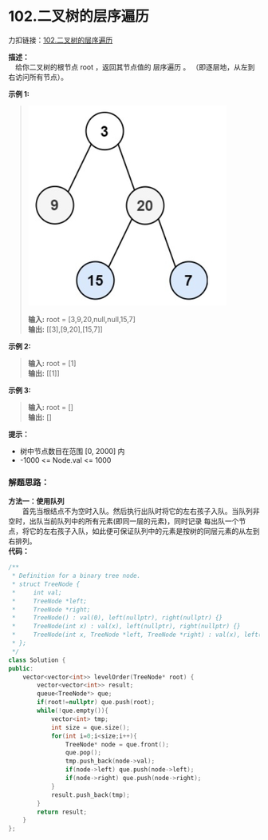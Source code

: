 
# 102.二叉树的层序遍历
力扣链接：[102.二叉树的层序遍历](https://leetcode.cn/problems/binary-tree-level-order-traversal/description/)  

**描述：**  
　给你二叉树的根节点 root ，返回其节点值的 层序遍历 。 （即逐层地，从左到右访问所有节点）。

**示例 1:**  
><div><img src="./images/层序遍历示例1.png"> </img></div>  
>
> **输入:** root = [3,9,20,null,null,15,7]  
> **输出:** [[3],[9,20],[15,7]]  

**示例 2:**  
> **输入:** root = [1]  
> **输出:** [[1]]  

**示例 3:**  
> **输入:** root = []  
> **输出:** []

 **提示：**  
- 树中节点数目在范围 [0, 2000] 内
- -1000 <= Node.val <= 1000

### 解题思路：
**方法一：使用队列**  
　　首先当根结点不为空时入队。然后执行出队时将它的左右孩子入队。当队列非空时，出队当前队列中的所有元素(即同一层的元素)，同时记录
每出队一个节点，将它的左右孩子入队，如此便可保证队列中的元素是按树的同层元素的从左到右排列。  
**代码：**    
```cpp
/**
 * Definition for a binary tree node.
 * struct TreeNode {
 *     int val;
 *     TreeNode *left;
 *     TreeNode *right;
 *     TreeNode() : val(0), left(nullptr), right(nullptr) {}
 *     TreeNode(int x) : val(x), left(nullptr), right(nullptr) {}
 *     TreeNode(int x, TreeNode *left, TreeNode *right) : val(x), left(left), right(right) {}
 * };
 */
class Solution {
public:
    vector<vector<int>> levelOrder(TreeNode* root) {
        vector<vector<int>> result;
        queue<TreeNode*> que;
        if(root!=nullptr) que.push(root);
        while(!que.empty()){
            vector<int> tmp;
            int size = que.size();
            for(int i=0;i<size;i++){
                TreeNode* node = que.front();
                que.pop();
                tmp.push_back(node->val);
                if(node->left) que.push(node->left);
                if(node->right) que.push(node->right);
            }
            result.push_back(tmp);
        }
        return result;
    }
};
```
